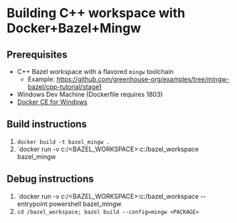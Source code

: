 # Building C++ workspace with Docker+Bazel+Mingw

## Prerequisites
* C++ Bazel workspace with a flavored `mingw` toolchain 
  * Example: https://github.com/greenhouse-org/examples/tree/mingw-bazel/cpp-tutorial/stage1
* Windows Dev Machine (Dockerfile requires 1803)
* [Docker CE for Windows](https://store.docker.com/editions/community/docker-ce-desktop-windows)

## Build instructions
1. `docker build -t bazel_mingw .`
1. `docker run -v c:/<BAZEL_WORKSPACE>:c:/bazel_workspace bazel_mingw <PACKAGE>

## Debug instructions
1. `docker run -v c:/<BAZEL_WORKSPACE>:c:/bazel_workspace --entrypoint powershell bazel_mingw 
1. `cd /bazel_workspace; bazel build --config=mingw <PACKAGE>`
